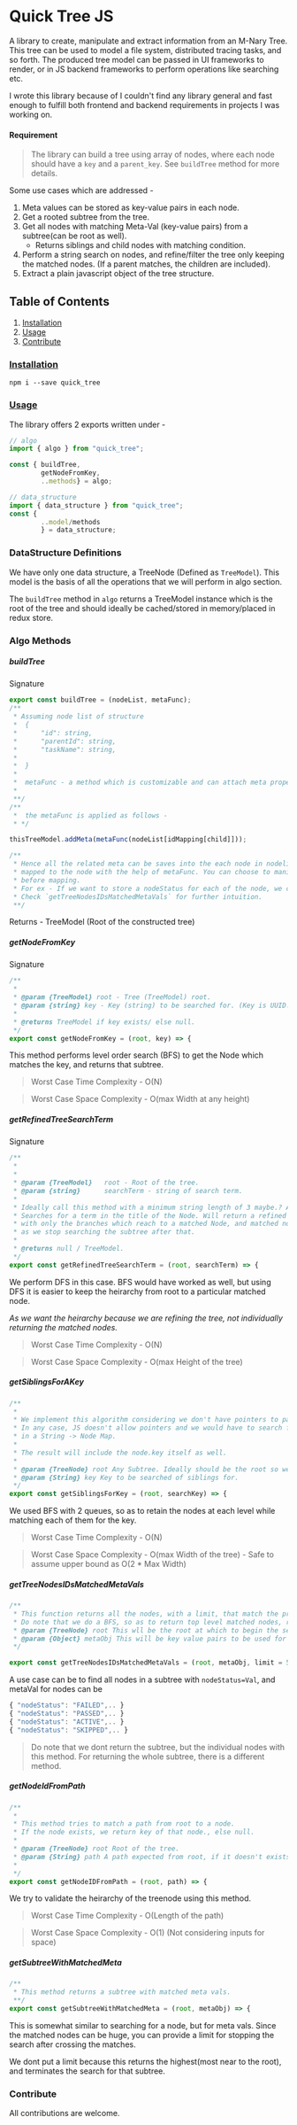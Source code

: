 # Quick Tree JS

A library to create, manipulate and extract information from an M-Nary Tree. This tree can be used to model a file system, distributed tracing tasks, and so forth.
The produced tree model can be passed in UI frameworks to render, or in JS backend frameworks to perform operations like searching etc.

I wrote this library because of I couldn't find any library general and fast enough to fulfill both frontend and backend requirements in projects I was working on.

#### Requirement

> The library can build a tree using array of nodes, where each node should have a `key` and a `parent_key`. See `buildTree` method for more details.

Some use cases which are addressed -

1. Meta values can be stored as key-value pairs in each node.
1. Get a rooted subtree from the tree.
1. Get all nodes with matching Meta-Val (key-value pairs) from a subtree(can be root as well).
   - Returns siblings and child nodes with matching condition.
1. Perform a string search on nodes, and refine/filter the tree only keeping the matched nodes. (If a parent matches, the children are included).
1. Extract a plain javascript object of the tree structure.

## Table of Contents

1. [Installation](#installation)
1. [Usage](#usage)
1. [Contribute](#contribute)

### [Installation](#installation)

```cli
npm i --save quick_tree
```

### [Usage](#usage)

The library offers 2 exports written under -

```js
// algo
import { algo } from "quick_tree";

const { buildTree,
        getNodeFromKey,
        ..methods} = algo;

// data_structure
import { data_structure } from "quick_tree";
const {
        ..model/methods
        } = data_structure;
```

### DataStructure Definitions

We have only one data structure, a TreeNode (Defined as `TreeModel`).
This model is the basis of all the operations that we will perform in algo section.

The `buildTree` method in `algo` returns a TreeModel instance which is the root of the tree and
should ideally be cached/stored in memory/placed in redux store.

### Algo Methods

##### buildTree

Signature

```js
export const buildTree = (nodeList, metaFunc);
/**
 * Assuming node list of structure
 *  {
 *      "id": string,
 *      "parentId": string,
 *      "taskName": string,
 *
 *  }
 *
 *  metaFunc - a method which is customizable and can attach meta properties to the node.
 *
 **/
/**
 *  the metaFunc is applied as follows -
 * */

thisTreeModel.addMeta(metaFunc(nodeList[idMapping[child]]));

/**
 * Hence all the related meta can be saves into the each node in nodelist, and it will be
 * mapped to the node with the help of metaFunc. You can choose to manipulate the values
 * before mapping.
 * For ex - If we want to store a nodeStatus for each of the node, we can do using this.
 * Check `getTreeNodesIDsMatchedMetaVals` for further intuition.
 **/
```

Returns - TreeModel (Root of the constructed tree)

##### getNodeFromKey

Signature

```js
/**
 *
 * @param {TreeModel} root - Tree (TreeModel) root.
 * @param {string} key - Key (string) to be searched for. (Key is UUID.)
 *
 * @returns TreeModel if key exists/ else null.
 */
export const getNodeFromKey = (root, key) => {
```

This method performs level order search (BFS) to get the Node which matches the key, and returns that subtree.

> Worst Case Time Complexity - O(N)

> Worst Case Space Complexity - O(max Width at any height)

##### getRefinedTreeSearchTerm

Signature

```js
/**
 *
 *
 * @param {TreeModel}   root - Root of the tree.
 * @param {string}      searchTerm - string of search term.
 *
 * Ideally call this method with a minimum string length of 3 maybe.? As per use case.
 * Searches for a term in the title of the Node. Will return a refined tree,
 * with only the branches which reach to a matched Node, and matched node's children
 * as we stop searching the subtree after that.
 *
 * @returns null / TreeModel.
 */
export const getRefinedTreeSearchTerm = (root, searchTerm) => {
```

We perform DFS in this case. BFS would have worked as well, but using DFS it is easier to keep the heirarchy from root to a particular matched node.

_As we want the heirarchy because we are refining the tree, not individually returning the
matched nodes._

> Worst Case Time Complexity - O(N)

> Worst Case Space Complexity - O(max Height of the tree)

##### getSiblingsForAKey

```js
/**
 *
 * We implement this algorithm considering we don't have pointers to parents.
 * In any case, JS doesn't allow pointers and we would have to search for parentNode using ParentKey
 * in a String -> Node Map.
 *
 * The result will include the node.key itself as well.
 *
 * @param {TreeNode} root Any Subtree. Ideally should be the root so we won't miss key.
 * @param {String} key Key to be searched of siblings for.
 */
export const getSiblingsForKey = (root, searchKey) => {
```

We used BFS with 2 queues, so as to retain the nodes at each level while matching each of them for the key.

> Worst Case Time Complexity - O(N)

> Worst Case Space Complexity - O(max Width of the tree) - Safe to assume upper bound as O(2 \* Max Width)

##### getTreeNodesIDsMatchedMetaVals

```js
/**
 * This function returns all the nodes, with a limit, that match the provided criteria of meta object.
 * Do note that we do a BFS, so as to return top level matched nodes, rather than deep child nodes.
 * @param {TreeNode} root This wll be the root at which to begin the search.
 * @param {Object} metaObj This will be key value pairs to be used for matching.
 */

export const getTreeNodesIDsMatchedMetaVals = (root, metaObj, limit = 50) => {
```

A use case can be to find all nodes in a subtree with `nodeStatus=Val`, and metaVal for nodes can be

```js
{ "nodeStatus": "FAILED",.. }
{ "nodeStatus": "PASSED",.. }
{ "nodeStatus": "ACTIVE",.. }
{ "nodeStatus": "SKIPPED",.. }
```

> Do note that we dont return the subtree, but the individual nodes with this method. For returning the whole subtree, there is a different method.

##### getNodeIdFromPath

```js
/**
 *
 * This method tries to match a path from root to a node.
 * If the node exists, we return key of that node., else null.
 *
 * @param {TreeNode} root Root of the tree.
 * @param {String} path A path expected from root, if it doesn't exists, we will return null
 *
 */
export const getNodeIDFromPath = (root, path) => {
```

We try to validate the heirarchy of the treenode using this method.

> Worst Case Time Complexity - O(Length of the path)

> Worst Case Space Complexity - O(1) (Not considering inputs for space)

##### getSubtreeWithMatchedMeta

```js
/**
 * This method returns a subtree with matched meta vals.
 **/
export const getSubtreeWithMatchedMeta = (root, metaObj) => {
```

This is somewhat similar to searching for a node, but for meta vals. Since the matched nodes can be huge, you can provide a limit for stopping the search after crossing the matches.

We dont put a limit because this returns the highest(most near to the root), and terminates the search for that subtree.

### Contribute

All contributions are welcome.

